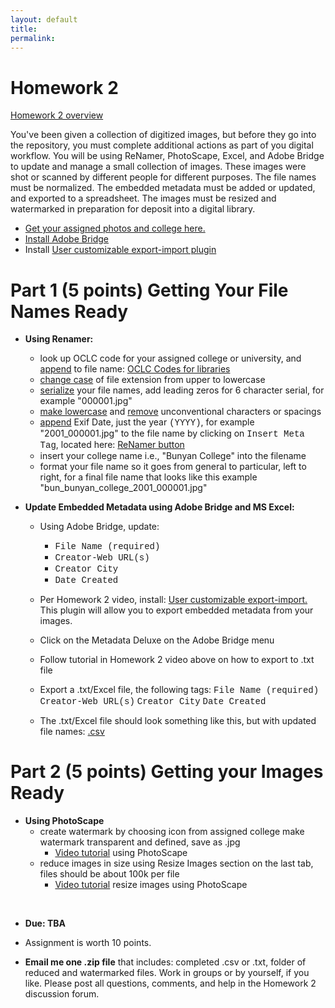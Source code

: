 ```yaml
---
layout: default
title: 
permalink:
---
```


<h1> Homework 2</h1>

[Homework 2 overview]()
 
You've been given a collection of digitized images, but before they go into the repository, you must complete additional actions as part of you digital workflow. You will be using ReNamer, PhotoScape, Excel, and Adobe Bridge to update and manage a small collection of images. These images were shot or scanned by different people for different purposes. The file names must be normalized. The embedded metadata must be added or updated, and exported to a spreadsheet. The images must be resized and watermarked in preparation for deposit into a digital library.  

- [Get your assigned photos and college here.](https://markwolfeman.github.io/ist653/assignments/college_photo_list.html)
- [Install Adobe Bridge](https://www.adobe.com/products/bridge.html)
- Install [User customizable export-import plugin](https://metadatadeluxe.github.io/adobe_bridge_custom_export-import.html)

# Part 1 (5 points) Getting Your File Names Ready

- **Using Renamer:**

	- look up OCLC code for your assigned college or university, and <u>append</u> to file name: [OCLC Codes for libraries](http://www.oclc.org/contacts/libraries.en.html)
	- <u>change case</u> of file extension from upper to lowercase
	- <u>serialize</u> your file names, add leading zeros for 6 character serial, for example "000001.jpg"
	- <u>make lowercase</u> and <u>remove</u> unconventional characters or spacings
	- <u>append</u> Exif Date, just the year <span style="font-family:Courier">(YYYY)</span>, for example "2001_000001.jpg" to the file name by clicking on <span style="font-family:Courier">Insert Meta Tag</span>, located here: [ReNamer button](https://markwolfeman.github.io/ist653/assignments/insert_meta_tag.JPG)
	- insert your college name i.e., "Bunyan College" into the filename
	- format your file name so it goes from general to particular, left to right, for a final file name that looks like this example "bun_bunyan_college_2001_000001.jpg"


- **Update Embedded Metadata using Adobe Bridge and MS Excel:**

	- Using Adobe Bridge, update:
		- <span style="font-family:Courier">File Name (required)</span>
		- <span style="font-family:Courier">Creator-Web URL(s)</span> 
		- <span style="font-family:Courier">Creator City</span>
		- <span style="font-family:Courier">Date Created</span>

	- Per Homework 2 video, install: [User customizable export-import.](https://metadatadeluxe.github.io/) This plugin will allow you to export embedded metadata from your images.
	- Click on the Metadata Deluxe on the Adobe Bridge menu 
	- Follow tutorial in Homework 2 video above on how to export to .txt file
	- Export a .txt/Excel file, the following tags: <span style="font-family:Courier">File Name (required)</span> <span style="font-family:Courier">Creator-Web URL(s)</span> <span style="font-family:Courier">Creator City</span> <span style="font-family:Courier">Date Created</span>
	- The .txt/Excel file should look something like this, but with updated file names: [.csv](https://markwolfeman.github.io/ist653/assignments/completed_csvfile.jpg)


# Part 2 (5 points) Getting your Images Ready

- **Using PhotoScape**
	- create watermark by choosing icon from assigned college make watermark transparent and defined, save as .jpg
		- [Video tutorial](https://www.youtube.com/watch?v=ei0UoIIU_Yo&t=196s) using PhotoScape 
	- reduce images in size using Resize Images section on the last tab, files should be about 100k per file
		- [Video tutorial](https://youtu.be/aOj9PMCxDi4) resize images using PhotoScape 
<br/>

- **Due: TBA** 

- Assignment is worth 10 points. 

- **Email me one .zip file** that includes: completed .csv or .txt, folder of reduced and watermarked files. Work in groups or by yourself, if you like. Please post all questions, comments, and help in the Homework 2 discussion forum. 